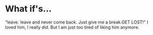 # What if's... 
“leave. leave and never come back. Just give me a break.GET LOST!"
I loved him, I really did. 
But I am just too tired of liking him anymore. 

